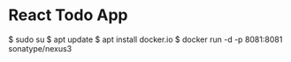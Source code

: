 # React Todo App

$ sudo su
$ apt update
$ apt install docker.io
$ docker run -d -p 8081:8081 sonatype/nexus3